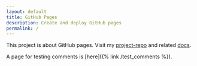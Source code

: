 ```yaml
---
layout: default
title: GitHub Pages
description: Create and deploy GitHub pages
permalink: /
---
```

This project is about GitHub pages. 
Visit my [project-repo](https://github.com/gh-pages-project/project-repo) and related [docs](https://gh-pages-project.github.io/project-repo/).

A page for testing comments is [here]({% link /test_comments %}).
